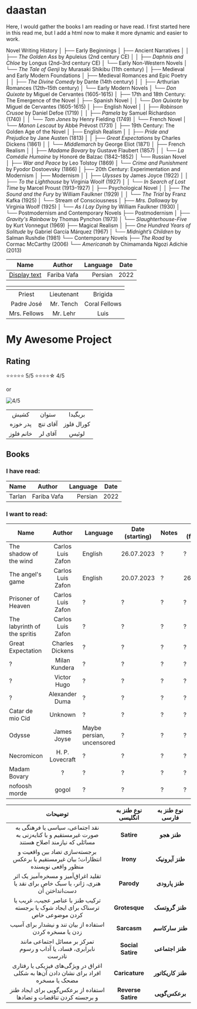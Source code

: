# daastan

Here, I would gather the books I am reading or have read.
I first started here in this read me, but I add a html now to make it more dynamic 
and easier to work.

[id1]: ## "your hover text"

Novel Writing History
│
├── Early Beginnings
│   ├── Ancient Narratives
│   │   ├── *The Golden Ass* by Apuleius (2nd century CE)
│   │   ├── *Daphnis and Chloe* by Longus (2nd–3rd century CE)
│   └── Early Non-Western Novels
│       └── *The Tale of Genji* by Murasaki Shikibu (11th century)
│
├── Medieval and Early Modern Foundations
│   ├── Medieval Romances and Epic Poetry
│   │   ├── *The Divine Comedy* by Dante (14th century)
│   │   ├── Arthurian Romances (12th–15th century)
│   └── Early Modern Novels
│       └── *Don Quixote* by Miguel de Cervantes (1605-1615)
│
├── 17th and 18th Century: The Emergence of the Novel
│   ├── Spanish Novel
│   │   └── *Don Quixote* by Miguel de Cervantes (1605-1615)
│   ├── English Novel
│   │   ├── *Robinson Crusoe* by Daniel Defoe (1719)
│   │   ├── *Pamela* by Samuel Richardson (1740)
│   │   └── *Tom Jones* by Henry Fielding (1749)
│   └── French Novel
│       └── *Manon Lescaut* by Abbé Prévost (1731)
│
├── 19th Century: The Golden Age of the Novel
│   ├── English Realism
│   │   ├── *Pride and Prejudice* by Jane Austen (1813)
│   │   ├── *Great Expectations* by Charles Dickens (1861)
│   │   └── *Middlemarch* by George Eliot (1871)
│   ├── French Realism
│   │   ├── *Madame Bovary* by Gustave Flaubert (1857)
│   │   └── *La Comédie Humaine* by Honoré de Balzac (1842–1852)
│   └── Russian Novel
│       ├── *War and Peace* by Leo Tolstoy (1869)
│       └── *Crime and Punishment* by Fyodor Dostoevsky (1866)
│
├── 20th Century: Experimentation and Modernism
│   ├── Modernism
│   │   ├── *Ulysses* by James Joyce (1922)
│   │   ├── *To the Lighthouse* by Virginia Woolf (1927)
│   │   └── *In Search of Lost Time* by Marcel Proust (1913–1927)
│   ├── Psychological Novel
│   │   ├── *The Sound and the Fury* by William Faulkner (1929)
│   │   └── *The Trial* by Franz Kafka (1925)
│   └── Stream of Consciousness
│       ├── *Mrs. Dalloway* by Virginia Woolf (1925)
│       └── *As I Lay Dying* by William Faulkner (1930)
│
└── Postmodernism and Contemporary Novels
    ├── Postmodernism
    │   ├── *Gravity's Rainbow* by Thomas Pynchon (1973)
    │   └── *Slaughterhouse-Five* by Kurt Vonnegut (1969)
    ├── Magical Realism
    │   ├── *One Hundred Years of Solitude* by Gabriel García Márquez (1967)
    │   └── *Midnight’s Children* by Salman Rushdie (1981)
    └── Contemporary Novels
        ├── *The Road* by Cormac McCarthy (2006)
        └── *Americanah* by Chimamanda Ngozi Adichie (2013)



| Name        | Author   |  Language  |  Date   |
| ------------- |:-------------:| -----:| --- |
| [Display text](a "Hover text") | Fariba Vafa | Persian | 2022 |

| <!-- --> | <!-- -->  | <!-- --> |
|:---:|:---:|:---:|
| Priest     | Lieutenant  | Brigida      |
| Padre José | Mr. Tench   | Coral Fellows|
| Mrs. Fellows| Mr. Lehr   | Luis         |

# My Awesome Project

## Rating
⭐⭐⭐⭐⭐ 5/5
⭐⭐⭐⭐☆ 4/5

or

![4/5](https://img.shields.io/badge/rating-4%2F5-yellow)


|     |     |     |
|:---:|:---:|:---:|
| کشیش        | ستوان      | بریگیدا     |
| پدر خوزه    | آقای تنچ   | کورال فلوز  |
| خانم فلوز   | آقای لر    | لوئیس       |



## Books 
### I have read:

| Name        | Author   |  Language  |  Date   |
| ------------- |:-------------:| -----:| --- |
| Tarlan | Fariba Vafa | Persian | 2022 |


### I want to read:

| Name        | Author           | Language  | Date (starting) | Notes | Date (finished) |
| ------------- |:-------------:| ----- | --- | --- | --- |
| The shadow of the wind | Carlos Luis Zafon | English | 26.07.2023 | ? | ? |
| The angel's game | Carlos Luis Zafon | English | 20.07.2023 | ? | 26.07.2023 |
| Prisoner of Heaven | Carlos Luis Zafon | ? | ? | ? | ? |
| The labyrinth of the spritis | Carlos Luis Zafon | ? | ? | ? | ? |
| Great Expectation | Charles Dickens | ? | ? | ? | ? |
| ? | Milan Kundera | ? | ? | ? | ? |
| ? | Victor Hugo | ? | ? | ? | ? |
| ? | Alexander Duma | ? | ? | ? | ? |
| Catar de mio Cid | Unknown | ? | ? | ? | ? |
| Odysse | James Joyse | Maybe persian, uncensored | ? | ? | ? |
| Necromicon | H. P. Lovecraft | ? | ? | ? | ? |
| Madam Bovary | ? | ? | ? | ? | ? |
| nofoosh morde | gogol | ? | ? | ? | ? |

| توضیحات                                                                                     | نوع طنز به انگلیسی          | نوع طنز به فارسی              |
|:-------------------------------------------------------------------------------------------:|:---------------------------:|:-----------------------------:|
| نقد اجتماعی، سیاسی یا فرهنگی به صورت غیرمستقیم و با کنایه‌زنی به مسائلی که نیازمند اصلاح هستند  | **Satire**                  | **طنز هجو**                   |
| برجسته‌سازی تضاد بین واقعیت و انتظارات؛ بیان غیرمستقیم یا برعکس منظور واقعی نویسنده             | **Irony**                   | **طنز آیرونیک**               |
| تقلید اغراق‌آمیز و مسخره‌آمیز یک اثر هنری، ژانر، یا سبک خاص برای نقد یا دست‌انداختن آن           | **Parody**                  | **طنز پارودی**                |
| ترکیب طنز با عناصر عجیب، غریب یا ترسناک برای ایجاد شوک یا برجسته کردن موضوعی خاص              | **Grotesque**               | **طنز گروتسک**                |
| استفاده از بیان تند و نیشدار برای آسیب زدن یا مسخره کردن                                      | **Sarcasm**                 | **طنز سارکاسم**               |
| تمرکز بر مسائل اجتماعی مانند نابرابری، فساد، یا آداب و رسوم نادرست                              | **Social Satire**           | **طنز اجتماعی**               |
| اغراق در ویژگی‌های فیزیکی یا رفتاری افراد برای نشان دادن آن‌ها به شکلی مضحک یا مسخره            | **Caricature**              | **طنز کاریکاتور**             |
| استفاده از برعکس‌گویی برای ایجاد طنز و برجسته کردن تناقضات و تضادها                            | **Reverse Satire**          | **برعکس‌گویی**                |
